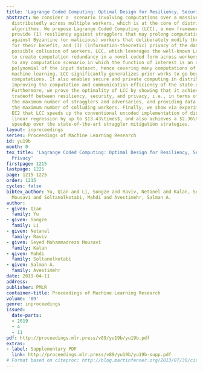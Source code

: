 ```yaml
---
title: 'Lagrange Coded Computing: Optimal Design for Resiliency, Security, and Privacy'
abstract: We consider a  scenario involving computations over a massive dataset stored
  distributedly across multiple workers, which is at the core of distributed learning
  algorithms. We propose Lagrange Coded Computing (LCC), a new framework to simultaneously
  provide (1) resiliency against stragglers that may prolong computations; (2) security
  against Byzantine (or malicious) workers that deliberately modify the computation
  for their benefit; and (3) (information-theoretic) privacy of the dataset amidst
  possible collusion of workers. LCC, which leverages the well-known Lagrange polynomial
  to create computation redundancy in a novel coded form across workers, can be applied
  to any computation scenario in which the function of interest is an arbitrary multivariate
  polynomial of the input dataset, hence covering many computations of interest in
  machine learning. LCC significantly generalizes prior works to go beyond linear
  computations. It also enables secure and private computing in distributed settings,
  improving the computation and communication efficiency of the state-of-the-art.
  Furthermore, we prove the optimality of LCC by showing that it achieves the optimal
  tradeoff between resiliency, security, and privacy, i.e., in terms of tolerating
  the maximum number of stragglers and adversaries, and providing data privacy against
  the maximum number of colluding workers. Finally, we show via experiments on Amazon
  EC2 that LCC speeds up the conventional uncoded implementation of distributed least-squares
  linear regression by up to $13.43\times$, and also achieves a $2.36\times$-$12.65\times$
  speedup over the state-of-the-art straggler mitigation strategies.
layout: inproceedings
series: Proceedings of Machine Learning Research
id: yu19b
month: 0
tex_title: 'Lagrange Coded Computing: Optimal Design for Resiliency, Security, and
  Privacy'
firstpage: 1215
lastpage: 1225
page: 1215-1225
order: 1215
cycles: false
bibtex_author: Yu, Qian and Li, Songze and Raviv, Netanel and Kalan, Seyed Mohammadreza
  Mousavi and Soltanolkotabi, Mahdi and Avestimehr, Salman A.
author:
- given: Qian
  family: Yu
- given: Songze
  family: Li
- given: Netanel
  family: Raviv
- given: Seyed Mohammadreza Mousavi
  family: Kalan
- given: Mahdi
  family: Soltanolkotabi
- given: Salman A.
  family: Avestimehr
date: 2019-04-11
address: 
publisher: PMLR
container-title: Proceedings of Machine Learning Research
volume: '89'
genre: inproceedings
issued:
  date-parts:
  - 2019
  - 4
  - 11
pdf: http://proceedings.mlr.press/v89/yu19b/yu19b.pdf
extras:
- label: Supplementary PDF
  link: http://proceedings.mlr.press/v89/yu19b/yu19b-supp.pdf
# Format based on citeproc: http://blog.martinfenner.org/2013/07/30/citeproc-yaml-for-bibliographies/
---
```

